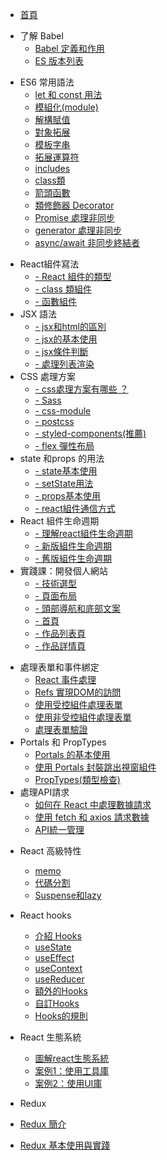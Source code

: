 
* [首頁](README.md)     
 
<!-- 了解babel -->
- 了解 Babel
  - [Babel 定義和作用](babel/README)
  - [ES 版本列表](es6/es-version)   

<!-- ES6常用語法 -->
- ES6 常用語法
  - [let 和 const 用法](es6/let-const)
  - [模組化(module)](es6/es-module)
  - [解構賦值](es6/object-array)
  - [對象拓展](es6/object)
  - [模板字串](es6/string)
  - [拓展運算符](es6/Spread-operator)
  - [includes](es6/includes)
  - [class類](es6/class)
  - [箭頭函數](es6/arrow-function)
  - [類修飾器 Decorator](es6/Decorator)
  - [Promise 處理非同步](es6/promise)
  - [generator 處理非同步](es6/generator)
  - [async/await 非同步終結者](es6/async-await)

<!-- react基礎知識 -->  
- React組件寫法
  - [- React 組件的類型](react-base/component/React組件的類型.md)
  - [- class 類組件](react-base/component/class類組件.md)
  - [- 函數組件](react-base/component/函數組件.md)  
- JSX 語法
  - [- jsx和html的區別](react-base/jsx/jsx和html的區別.md)
  - [- jsx的基本使用](react-base/jsx/jsx的基本使用.md)
  - [- jsx條件判斷](react-base/jsx/jsx條件判斷.md)
  - [- 處理列表渲染](react-base/jsx/處理列表渲染.md)
- CSS 處理方案
  - [- css處理方案有哪些 ？](react-base/style/css處理方案有哪些.md)
  - [- Sass](react-base/style/使用Sass.md)
  - [- css-module](react-base/style/css-module.md)
  - [- postcss](react-base/style/postcss.md)
  - [- styled-components(推薦)](react-base/style/css-in-js.md)
  - [- flex 彈性布局](react-base/style/flex彈性布局.md)
- state 和props 的用法
  - [- state基本使用](react-base/state-props/state的基本使用.md)
  - [- setState用法](react-base/state-props/setState.md)
  - [- props基本使用](react-base/state-props/props基本使用.md)
  - [- react組件通信方式](react-base/state-props/react組件通信方式.md)    
- React 組件生命週期
  - [- 理解react組件生命週期](react-base/lifeCycle/理解React組件生命週期.md)
  - [- 新版組件生命週期](react-base/lifeCycle/新版組件生命週期.md)
  - [- 舊版組件生命週期](react-base/lifeCycle/舊版組件生命週期.md)
- 實踐課：開發個人網站
  - [- 技術選型](react-base/website/技術選型.md)
  - [- 頁面布局](react-base/website/頁面布局.md)
  - [- 頭部導航和底部文案](react-base/website/頭部導航和底部文案.md)
  - [- 首頁](react-base/website/首頁.md)
  - [- 作品列表頁](react-base/website/作品列表頁.md)
  - [- 作品詳情頁](react-base/website/作品詳情頁.md)   
    

<!-- react進階知識 -->  
- 處理表單和事件綁定
  - [React 事件處理](react-progress/forms/React事件處理.md)
  - [Refs 實現DOM的訪問](react-progress/forms/Refs實現DOM的訪問.md)
  - [使用受控組件處理表單](react-progress/forms/使用受控組件處理表單.md)
  - [使用非受控組件處理表單](react-progress/forms/使用非受控組件處理表單.md)
  - [處理表單驗證](react-progress/forms/處理表單驗證.md)
- Portals 和 PropTypes
  - [Portals 的基本使用](react-progress/porpro/Portals的基本使用.md)
  - [使用 Portals 封裝跳出視窗組件](react-progress/porpro/使用Portals封裝跳出視窗組件.md)
  - [PropTypes(類型檢查)](react-progress/porpro/PropTypes(類型檢查).md)  
- 處理API請求
  - [如何在 React 中處理數據請求](react-progress/api/如何在react中處理數據請求.md)
  - [使用 fetch 和 axios 請求數據](react-progress/api/使用fetch和axios請求數據.md)
  - [API統一管理](react-progress/api/API統一管理.md)
    

<!-- react高階知識 -->  
- React 高級特性
  - [memo](react-Advanced/features/memo.md)
  - [代碼分割](react-Advanced/features/代碼分割.md)
  - [Suspense和lazy](react-Advanced/features/Suspense和lazy.md)
- React hooks 
  - [介紹 Hooks](react-Advanced/react-hooks/介紹Hooks.md)
  - [useState](react-Advanced/react-hooks/useState.md)
  - [useEffect](react-Advanced/react-hooks/useEffect.md)
  - [useContext](react-Advanced/react-hooks/useContext.md)
  - [useReducer](react-Advanced/react-hooks/useReducer.md)
  - [額外的Hooks](react-Advanced/react-hooks/額外的Hooks.md)
  - [自訂Hooks](react-Advanced/react-hooks/自訂Hooks.md)
  - [Hooks的規則](react-Advanced/react-hooks/Hooks的規則.md)    

- React 生態系統 
  - [圖解react生態系統](react-Advanced/ecosystem/圖解react生態系統.md)
  - [案例1：使用工具庫](react-Advanced/ecosystem/案例1：使用工具庫.md)
  - [案例2：使用UI庫](react-Advanced/ecosystem/案例2：使用UI庫.md)

-  Redux
  - [Redux 簡介](redux/Redux簡介.md)
  - [Redux 基本使用與實踐](redux/Redux基本使用與實踐.md)